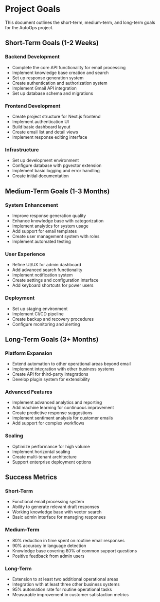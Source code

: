 # Project Goals

This document outlines the short-term, medium-term, and long-term goals for the AutoOps project.

## Short-Term Goals (1-2 Weeks)

### Backend Development
- Complete the core API functionality for email processing
- Implement knowledge base creation and search
- Set up response generation system
- Create authentication and authorization system
- Implement Gmail API integration
- Set up database schema and migrations

### Frontend Development
- Create project structure for Next.js frontend
- Implement authentication UI
- Build basic dashboard layout
- Create email list and detail views
- Implement response editing interface

### Infrastructure
- Set up development environment
- Configure database with pgvector extension
- Implement basic logging and error handling
- Create initial documentation

## Medium-Term Goals (1-3 Months)

### System Enhancement
- Improve response generation quality
- Enhance knowledge base with categorization
- Implement analytics for system usage
- Add support for email templates
- Create user management system with roles
- Implement automated testing

### User Experience
- Refine UI/UX for admin dashboard
- Add advanced search functionality
- Implement notification system
- Create settings and configuration interface
- Add keyboard shortcuts for power users

### Deployment
- Set up staging environment
- Implement CI/CD pipeline
- Create backup and recovery procedures
- Configure monitoring and alerting

## Long-Term Goals (3+ Months)

### Platform Expansion
- Extend automation to other operational areas beyond email
- Implement integration with other business systems
- Create API for third-party integrations
- Develop plugin system for extensibility

### Advanced Features
- Implement advanced analytics and reporting
- Add machine learning for continuous improvement
- Create predictive response suggestions
- Implement sentiment analysis for customer emails
- Add support for complex workflows

### Scaling
- Optimize performance for high volume
- Implement horizontal scaling
- Create multi-tenant architecture
- Support enterprise deployment options

## Success Metrics

### Short-Term
- Functional email processing system
- Ability to generate relevant draft responses
- Working knowledge base with vector search
- Basic admin interface for managing responses

### Medium-Term
- 80% reduction in time spent on routine email responses
- 90% accuracy in language detection
- Knowledge base covering 80% of common support questions
- Positive feedback from admin users

### Long-Term
- Extension to at least two additional operational areas
- Integration with at least three other business systems
- 95% automation rate for routine operational tasks
- Measurable improvement in customer satisfaction metrics
